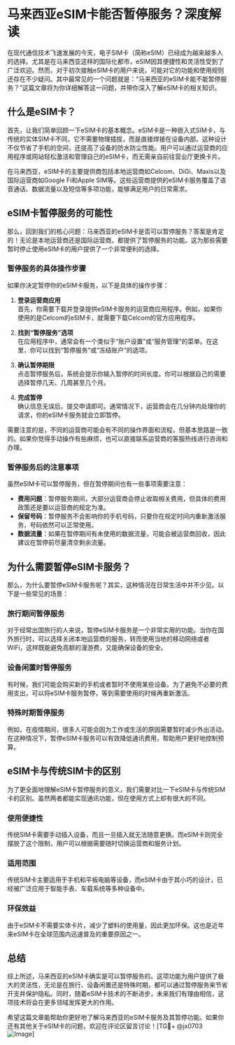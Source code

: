 # 马来西亚eSIM卡能否暂停服务？深度解读

在现代通信技术飞速发展的今天，电子SIM卡（简称eSIM）已经成为越来越多人的选择。尤其是在马来西亚这样的国际化都市，eSIM因其便捷性和灵活性受到了广泛欢迎。然而，对于初次接触eSIM卡的用户来说，可能对它的功能和使用规则还存在不少疑问。其中最常见的一个问题就是：“马来西亚的eSIM卡能不能暂停服务？”这篇文章将为你详细解答这一问题，并带你深入了解eSIM卡的相关知识。

## 什么是eSIM卡？

首先，让我们简单回顾一下eSIM卡的基本概念。eSIM卡是一种嵌入式SIM卡，与传统的实体SIM卡不同，它不需要物理插拔，而是直接焊接在设备内部。这种设计不仅节省了手机的空间，还提高了设备的防水防尘性能。用户可以通过运营商的应用程序或网站轻松激活和管理自己的eSIM卡，而无需亲自前往营业厅更换卡片。

在马来西亚，eSIM卡的主要提供商包括本地运营商如Celcom、DiGi、Maxis以及国际运营商如Google Fi和Apple SIM等。这些运营商提供的eSIM卡服务覆盖了语音通话、数据流量以及短信等多项功能，能够满足用户的日常需求。

## eSIM卡暂停服务的可能性

那么，回到我们的核心问题：马来西亚的eSIM卡是否可以暂停服务？答案是肯定的！无论是本地运营商还是国际运营商，都提供了暂停服务的功能。这为那些需要暂时停止使用eSIM卡的用户提供了一个非常便利的选择。

### 暂停服务的具体操作步骤

如果你决定暂停你的eSIM卡服务，以下是具体的操作步骤：

1. **登录运营商应用**  
   首先，你需要下载并登录提供eSIM卡服务的运营商应用程序。例如，如果你使用的是Celcom的eSIM卡，就需要下载Celcom的官方应用程序。

2. **找到“暂停服务”选项**  
   在应用程序中，通常会有一个类似于“账户设置”或“服务管理”的菜单。在这里，你可以找到“暂停服务”或“冻结账户”的选项。

3. **确认暂停期限**  
   点击暂停服务后，系统会提示你输入暂停的时间长度。你可以根据自己的需要选择暂停几天、几周甚至几个月。

4. **完成暂停**  
   确认信息无误后，提交申请即可。通常情况下，运营商会在几分钟内处理你的请求，你的eSIM卡服务就会立即暂停。

需要注意的是，不同的运营商可能会有不同的操作界面和流程，但基本思路是一致的。如果你觉得手动操作有些麻烦，也可以直接联系运营商的客服热线进行咨询和办理。

### 暂停服务后的注意事项

虽然eSIM卡可以暂停服务，但在暂停期间也有一些事项需要注意：

- **费用问题**：暂停服务期间，大部分运营商会停止收取相关费用，但具体的费用政策还是要以运营商的规定为准。
- **保留号码**：暂停服务不会影响你的手机号码，只要你在规定时间内重新激活服务，号码依然可以正常使用。
- **数据流量**：如果在暂停期间有未使用的数据流量，可能会被运营商回收，因此建议在暂停前尽量清空剩余流量。

## 为什么需要暂停eSIM卡服务？

那么，为什么要暂停eSIM卡服务呢？其实，这种情况在日常生活中并不少见。以下是一些常见的场景：

### 旅行期间暂停服务

对于经常出国旅行的人来说，暂停eSIM卡服务是一个非常实用的功能。当你在国外旅行时，可以选择关闭本地运营商的服务，转而使用当地的移动网络或者WiFi，这样既能避免高额的漫游费，又能确保设备的安全。

### 设备闲置时暂停服务

有时候，我们可能会购买新的手机或者暂时不使用某些设备。为了避免不必要的费用支出，可以将eSIM卡服务暂停，等到需要使用的时候再重新激活。

### 特殊时期暂停服务

例如，在疫情期间，很多人可能会因为工作或生活的原因需要暂时减少外出活动。在这种情况下，暂停eSIM卡服务可以有效降低通讯费用，帮助用户更好地控制预算。

## eSIM卡与传统SIM卡的区别

为了更全面地理解eSIM卡暂停服务的意义，我们需要对比一下eSIM卡与传统SIM卡的区别。虽然两者都能实现通讯功能，但在使用方式上却有很大的不同。

### 使用便捷性

传统SIM卡需要手动插入设备，而且一旦插入就无法随意更换。而eSIM卡则完全摆脱了这个限制，用户可以根据需要随时切换运营商和服务计划。

### 适用范围

传统SIM卡主要适用于手机和平板电脑等设备，而eSIM卡由于其小巧的设计，已经被广泛应用于智能手表、车载系统等多种设备中。

### 环保效益

由于eSIM卡不需要实体卡片，减少了塑料的使用量，因此更加环保。这也是近年来eSIM卡在全球范围内迅速普及的重要原因之一。

## 总结

综上所述，马来西亚的eSIM卡确实是可以暂停服务的。这项功能为用户提供了极大的灵活性，无论是在旅行、设备闲置还是特殊时期，都可以通过暂停服务来节省开支并保护隐私。同时，随着eSIM卡技术的不断进步，未来我们有理由相信，这项技术将会在更多领域发挥更大的作用。

希望这篇文章能帮助你更好地了解马来西亚的eSIM卡服务及其暂停功能。如果你还有其他关于eSIM卡的问题，欢迎在评论区留言讨论！[TG💪+ @jx0703 ![Image](https://github.com/user-attachments/assets/dbca1d08-cadb-493c-b0ec-ad6f7a83f270)]